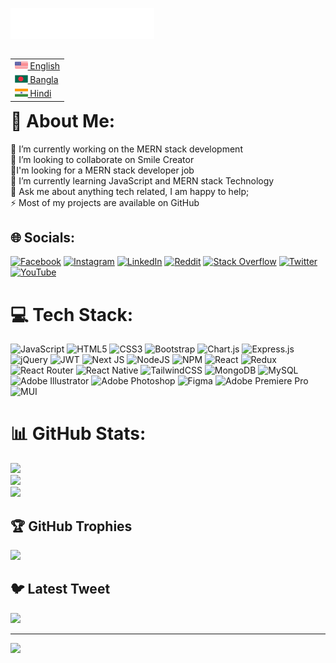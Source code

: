 <img src="header_en.svg"></img>

<table align="right">
 <tr><td><a href="README.md"><img src="us-flag (1).png" height="13"> English</a></td></tr>
 <tr><td><a href="README_fr.md"><img src="bd-1.png" height="13"> Bangla</a></td></tr>
 <tr><td><a href="README_pt.md"><img src="in-2.png" height="13"> Hindi</a></td></tr>
</table>



# 💫 About Me:
🔭 I’m currently working on the MERN stack development<br>👯 I’m looking to collaborate on Smile Creator<br>🤝I'm looking for a MERN stack developer job <br>🌱 I’m currently learning  JavaScript and MERN stack  Technology <br>💬 Ask me about anything tech related, I am happy to help;<br>⚡ Most of my projects are available on GitHub<br>


## 🌐 Socials:
[![Facebook](https://img.shields.io/badge/Facebook-%231877F2.svg?logo=Facebook&logoColor=white)](https://www.facebook.com/azharuddinrahad.1/) [![Instagram](https://img.shields.io/badge/Instagram-%23E4405F.svg?logo=Instagram&logoColor=white)](https://www.instagram.com/azharuddinrahad/) [![LinkedIn](https://img.shields.io/badge/LinkedIn-%230077B5.svg?logo=linkedin&logoColor=white)](https://www.linkedin.com/in/azharuddinrahad/) [![Reddit](https://img.shields.io/badge/Reddit-%23FF4500.svg?logo=Reddit&logoColor=white)](https://www.reddit.com/user/azharuddinprogrammer/) [![Stack Overflow](https://img.shields.io/badge/-Stackoverflow-FE7A16?logo=stack-overflow&logoColor=white)](https://stackoverflow.com/azhar-uddin-rahad) [![Twitter](https://img.shields.io/badge/Twitter-%231DA1F2.svg?logo=Twitter&logoColor=white)](https://twitter.com/azharuddinrahad) [![YouTube](https://img.shields.io/badge/YouTube-%23FF0000.svg?logo=YouTube&logoColor=white)](https://www.youtube.com/@azharuddinrahad) 

# 💻 Tech Stack:
![JavaScript](https://img.shields.io/badge/javascript-%23323330.svg?style=for-the-badge&logo=javascript&logoColor=%23F7DF1E) ![HTML5](https://img.shields.io/badge/html5-%23E34F26.svg?style=for-the-badge&logo=html5&logoColor=white) ![CSS3](https://img.shields.io/badge/css3-%231572B6.svg?style=for-the-badge&logo=css3&logoColor=white) ![Bootstrap](https://img.shields.io/badge/bootstrap-%23563D7C.svg?style=for-the-badge&logo=bootstrap&logoColor=white) ![Chart.js](https://img.shields.io/badge/chart.js-F5788D.svg?style=for-the-badge&logo=chart.js&logoColor=white) ![Express.js](https://img.shields.io/badge/express.js-%23404d59.svg?style=for-the-badge&logo=express&logoColor=%2361DAFB) ![jQuery](https://img.shields.io/badge/jquery-%230769AD.svg?style=for-the-badge&logo=jquery&logoColor=white) ![JWT](https://img.shields.io/badge/JWT-black?style=for-the-badge&logo=JSON%20web%20tokens) ![Next JS](https://img.shields.io/badge/Next-black?style=for-the-badge&logo=next.js&logoColor=white) ![NodeJS](https://img.shields.io/badge/node.js-6DA55F?style=for-the-badge&logo=node.js&logoColor=white) ![NPM](https://img.shields.io/badge/NPM-%23000000.svg?style=for-the-badge&logo=npm&logoColor=white) ![React](https://img.shields.io/badge/react-%2320232a.svg?style=for-the-badge&logo=react&logoColor=%2361DAFB) ![Redux](https://img.shields.io/badge/redux-%23593d88.svg?style=for-the-badge&logo=redux&logoColor=white) ![React Router](https://img.shields.io/badge/React_Router-CA4245?style=for-the-badge&logo=react-router&logoColor=white) ![React Native](https://img.shields.io/badge/react_native-%2320232a.svg?style=for-the-badge&logo=react&logoColor=%2361DAFB) ![TailwindCSS](https://img.shields.io/badge/tailwindcss-%2338B2AC.svg?style=for-the-badge&logo=tailwind-css&logoColor=white) ![MongoDB](https://img.shields.io/badge/MongoDB-%234ea94b.svg?style=for-the-badge&logo=mongodb&logoColor=white) ![MySQL](https://img.shields.io/badge/mysql-%2300f.svg?style=for-the-badge&logo=mysql&logoColor=white) ![Adobe Illustrator](https://img.shields.io/badge/adobeillustrator-%23FF9A00.svg?style=for-the-badge&logo=adobeillustrator&logoColor=white) ![Adobe Photoshop](https://img.shields.io/badge/adobephotoshop-%2331A8FF.svg?style=for-the-badge&logo=adobephotoshop&logoColor=white) 	![Figma](https://img.shields.io/badge/figma-%23F24E1E.svg?style=for-the-badge&logo=figma&logoColor=white) ![Adobe Premiere Pro](https://img.shields.io/badge/Adobe%20Premiere%20Pro-9999FF.svg?style=for-the-badge&logo=Adobe%20Premiere%20Pro&logoColor=white) ![MUI](https://img.shields.io/badge/MUI-%230081CB.svg?style=for-the-badge&logo=material-ui&logoColor=white)
# 📊 GitHub Stats:
![](https://github-readme-stats.vercel.app/api?username=azharuddinrahad&theme=swift&hide_border=false&include_all_commits=true&count_private=true)<br/>
![](https://github-readme-streak-stats.herokuapp.com/?user=azharuddinrahad&theme=swift&hide_border=false)<br/>
![](https://github-readme-stats.vercel.app/api/top-langs/?username=azharuddinrahad&theme=swift&hide_border=false&include_all_commits=true&count_private=true&layout=compact)

## 🏆 GitHub Trophies
![](https://github-profile-trophy.vercel.app/?username=azharuddinrahad&theme=onestar&no-frame=false&no-bg=true&margin-w=4)

## 🐦 Latest Tweet
[![](https://gtce.itsvg.in/api?username=https://twitter.com/azharuddinrahad)](https://github.com/VishwaGauravIn/github-twitter-card-embed)

---
[![](https://visitcount.itsvg.in/api?id=azharuddinrahad&icon=0&color=0)](https://visitcount.itsvg.in)

<!-- Proudly created with GPRM ( https://gprm.itsvg.in ) -->
